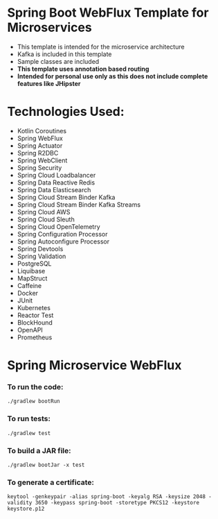 # Spring Boot WebFlux Template for Microservices

- This template is intended for the microservice architecture
- Kafka is included in this template
- Sample classes are included
- **This template uses annotation based routing**
- **Intended for personal use only as this does not include complete features like JHipster**

# Technologies Used:

- Kotlin Coroutines
- Spring WebFlux
- Spring Actuator
- Spring R2DBC
- Spring WebClient
- Spring Security
- Spring Cloud Loadbalancer
- Spring Data Reactive Redis
- Spring Data Elasticsearch
- Spring Cloud Stream Binder Kafka
- Spring Cloud Stream Binder Kafka Streams
- Spring Cloud AWS
- Spring Cloud Sleuth
- Spring Cloud OpenTelemetry
- Spring Configuration Processor
- Spring Autoconfigure Processor
- Spring Devtools
- Spring Validation
- PostgreSQL
- Liquibase
- MapStruct
- Caffeine
- Docker
- JUnit
- Kubernetes
- Reactor Test
- BlockHound
- OpenAPI
- Prometheus

# Spring Microservice WebFlux

### To run the code:

`./gradlew bootRun`

### To run tests:

`./gradlew test`

### To build a JAR file:

`./gradlew bootJar -x test`

### To generate a certificate:

`keytool -genkeypair -alias spring-boot -keyalg RSA -keysize 2048 -validity 3650 -keypass spring-boot -storetype PKCS12 -keystore keystore.p12`
